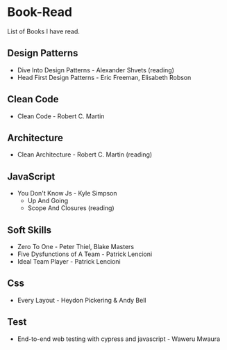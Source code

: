 # Book-Read
List of Books I have read.

## Design Patterns
  - Dive Into Design Patterns - Alexander Shvets (reading)
  - Head First Design Patterns - Eric Freeman, Elisabeth Robson

## Clean Code
  - Clean Code - Robert C. Martin

## Architecture
  - Clean Architecture - Robert C. Martin (reading)

## JavaScript
  - You Don't Know Js - Kyle Simpson
    - Up And Going
    - Scope And Closures (reading)

## Soft Skills
  - Zero To One - Peter Thiel, Blake Masters
  - Five Dysfunctions of A Team - Patrick Lencioni
  - Ideal Team Player - Patrick Lencioni

## Css
- Every Layout - Heydon Pickering & Andy Bell

## Test
- End-to-end web testing with cypress and javascript - Waweru Mwaura
